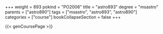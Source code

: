 +++
weight = 893
pokind = "PO2006"
title = "astro893"
degree = "msastro"
parents = ["astro890"]
tags = ["msastro", "astro893", "astro890"]
categories = ["course"]
bookCollapseSection = false
+++

{{< genCoursePage >}}
